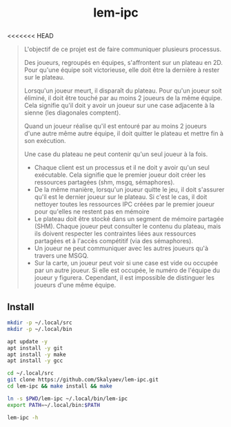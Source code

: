 # <p align="center">lem-ipc</p>

<<<<<<< HEAD

> L'objectif de ce projet est de faire communiquer plusieurs processus.
>
> Des joueurs, regroupés en équipes, s'affrontent sur un plateau en 2D.
> Pour qu'une équipe soit victorieuse, elle doit être la dernière à rester sur le plateau.
>
> Lorsqu'un joueur meurt, il disparaît du plateau.
> Pour qu'un joueur soit éliminé, il doit être touché par au moins 2 joueurs de la même équipe.
> Cela signifie qu'il doit y avoir un joueur sur une case adjacente à la sienne (les diagonales comptent).
>
> Quand un joueur réalise qu'il est entouré par au moins 2 joueurs d'une autre même autre équipe,
> il doit quitter le plateau et mettre fin à son exécution.
>
> Une case du plateau ne peut contenir qu'un seul joueur à la fois.
>
> - Chaque client est un processus et il ne doit y avoir qu'un seul exécutable.
>   Cela signifie que le premier joueur doit créer les ressources partagées (shm, msgq, sémaphores).
> - De la même manière, lorsqu'un joueur quitte le jeu,
>   il doit s'assurer qu'il est le dernier joueur sur le plateau.
>   Si c'est le cas, il doit nettoyer toutes les ressources IPC créées par le premier joueur
>   pour qu'elles ne restent pas en mémoire
> - Le plateau doit être stocké dans un segment de mémoire partagée (SHM).
>   Chaque joueur peut consulter le contenu du plateau,
>   mais ils doivent respecter les contraintes liées aux ressources partagées
>   et à l'accès compétitif (via des sémaphores).
> - Un joueur ne peut communiquer avec les autres joueurs qu'à travers une MSGQ.
> - Sur la carte, un joueur peut voir si une case est vide ou occupée par un autre joueur.
>   Si elle est occupée, le numéro de l'équipe du joueur y figurera.
>   Cependant, il est impossible de distinguer les joueurs d'une même équipe.

## Install

```bash
mkdir -p ~/.local/src
mkdir -p ~/.local/bin

apt update -y
apt install -y git
apt install -y make
apt install -y gcc
```

```bash
cd ~/.local/src
git clone https://github.com/Skalyaev/lem-ipc.git
cd lem-ipc && make install && make

ln -s $PWD/lem-ipc ~/.local/bin/lem-ipc
export PATH=~/.local/bin:$PATH

lem-ipc -h
```
